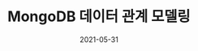 ---
title: "MongoDB 데이터 관계 모델링"
date: "2021-05-31"
tags: ["MongoDB"]
categories: "내가 정리한 개념"
ShowToc: false
ShowBreadCrumbs: false
weight: 2
cover:
    image: "https://lh3.googleusercontent.com/proxy/1WT3paSJmfzp3nEomolSWByGI4-H4qSGREfNuTMoQ11hQ42C75XAypvfS4FdycvwTQaiAeukg_ROK4gUfsMb0BG34gSsJBdUAN7Vd9ulWCaHT3Wvbt1vSKkNQNmEXnw087QA"
    # can also paste direct link from external site
    # ex. https://i.ibb.co/K0HVPBd/paper-mod-profilemode.png
    alt: "mongoDB"
    caption: "mongoDB"
    relative: false # To use relative path for cover image, used in hugo Page-bundles
draft: true
---